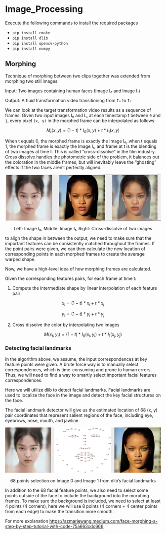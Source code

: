 # Image_Processing

Execute the following commands to install the required packages

* ```pip install cmake```
* ```pip install dlib```
* ```pip install opencv-python```
* ```pip install numpy```

## Morphing

Technique of morphing between two clips together was extended from morphing two still images

Input: Two images containing human faces (Image I₀ and Image I₁)

Output: A fluid transformation video transitioning from ```I₀``` to ```I₁```

We can look at the target transformation video results as a sequence of frames. Given two input images I₀ and I₁, at each timestamp t between ```0``` and ```1```, every pixel ```(x, y)``` in the morphed frame can be interpolated as follows:

$$M_t(x, y) = (1 - t) * I_0(x, y) + t * I_1(x, y)$$

When t equals 0, the morphed frame is exactly the Image I₀, when t equals 1, the morphed frame is exactly the Image I₁, and frame at t is the blending of two images at time t. This is called “cross-dissolve” in the film industry. Cross dissolve handles the photometric side of the problem, it balances out the coloration in the middle frames, but will inevitably leave the “ghosting” effects if the two faces aren’t perfectly aligned. 

![alt text](/Images/image.png)
<p align="center">Left: Image I₀, Middle: Image I₁, Right: Cross-dissolve of two images</p>

to align the shape in between the output, we need to make sure that the important features can be consistently matched throughout the frames. If the point pairs were given, we can then calculate the new location of corresponding points in each morphed frames to create the average warped shape.

Now, we have a high-level idea of how morphing frames are calculated.

Given the corresponding features pairs, for each frame at time t:

1. Compute the intermediate shape by linear interpolation of each feature pair

$$x_t = (1 - t) * x_i + t * x_j$$

$$y_t = (1 - t) * y_i + t * y_j$$

2. Cross dissolve the color by interpolating two images

$$M(x_t, y_t) = (1 - t) * I_0(x_i, y_i) + t * I_1(x_j, y_j)$$


### Detecting facial landmarks

In the algorithm above, we assume, the input correspondences at key feature points were given. A brute force way is to manually select correspondences, which is time-consuming and prone to human errors. Thus, we will need to find a way to smartly select important facial features correspondences.

Here we will utilize dlib to detect facial landmarks. Facial landmarks are used to localize the face in the image and detect the key facial structures on the face. 

The facial landmark detector will give us the estimated location of 68 (x, y) pair coordinates that represent salient regions of the face, including eye, eyebrows, nose, mouth, and jawline.

![alt text](/Images/image-1.png)

<p align="center">68 points selection on Image 0 and Image 1 from dlib’s facial landmarks</p>

In addition to the 68 facial feature points, we also need to select some points outside of the face to include the background into the morphing frames. To make sure the background is included, we need to select at least 4 points (4 corners), here we will use 8 points (4 corners + 4 center points from each edge) to make the transition more smooth.

For more explanation <https://azmariewang.medium.com/face-morphing-a-step-by-step-tutorial-with-code-75a663cdc666>

